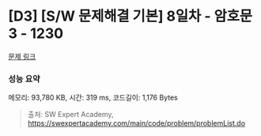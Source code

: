 # [D3] [S/W 문제해결 기본] 8일차 - 암호문3 - 1230 

[문제 링크](https://swexpertacademy.com/main/code/problem/problemDetail.do?contestProbId=AV14zIwqAHwCFAYD) 

### 성능 요약

메모리: 93,780 KB, 시간: 319 ms, 코드길이: 1,176 Bytes



> 출처: SW Expert Academy, https://swexpertacademy.com/main/code/problem/problemList.do
